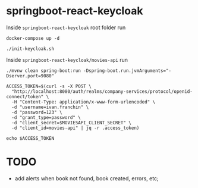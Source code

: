 # springboot-react-keycloak

Inside `springboot-react-keycloak` root folder run
```
docker-compose up -d

./init-keycloak.sh
```

Inside `springboot-react-keycloak/movies-api` run
```
./mvnw clean spring-boot:run -Dspring-boot.run.jvmArguments="-Dserver.port=9080"
```

```
ACCESS_TOKEN=$(curl -s -X POST \
  "http://localhost:8080/auth/realms/company-services/protocol/openid-connect/token" \
  -H "Content-Type: application/x-www-form-urlencoded" \
  -d "username=ivan.franchin" \
  -d "password=123" \
  -d "grant_type=password" \
  -d "client_secret=$MOVIESAPI_CLIENT_SECRET" \
  -d "client_id=movies-api" | jq -r .access_token)

echo $ACCESS_TOKEN
```

# TODO

- add alerts when book not found, book created, errors, etc;